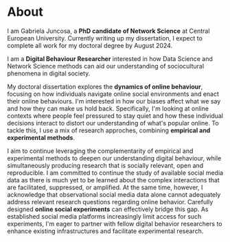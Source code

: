 # About
I am Gabriela Juncosa, a **PhD candidate of Network Science** at Central European University. Currently writing up my dissertation, I expect to complete all work for my doctoral degree by August 2024.

I am a **Digital Behaviour Researcher** interested in how Data Science and Network Science methods can aid our understanding of sociocultural phenomena in digital society. 

My doctoral dissertation explores the **dynamics of online behaviour**, focusing on how individuals navigate online social environments and enact their online behaviours. I'm interested in how our biases affect what we say and how they can make us hold back. Specifically, I'm looking at online contexts where people feel pressured to stay quiet and how these individual decisions interact to distort our understanding of what's popular online. To tackle this, I use a mix of research approches, combining **empirical and experimental methods**.

I aim to continue leveraging the complementarity of empirical and experimental methods to deepen our understanding digital behaviour, while simultaneously producing research that is socially relevant, open and reproducible. I am committed to continue the study of available social media data as there is much yet to be learned about the complex interactions that are facilitated, suppressed, or amplified. At the same time, however, I acknowledge that observational social media data alone cannot adequately address relevant research questions regarding online behavior. Carefully designed **online social experiments** can effectively bridge this gap. As established social media platforms increasingly limit access for such experiments, I'm eager to partner with fellow digital behavior researchers to enhance existing infrastructures and facilitate experimental research. 

